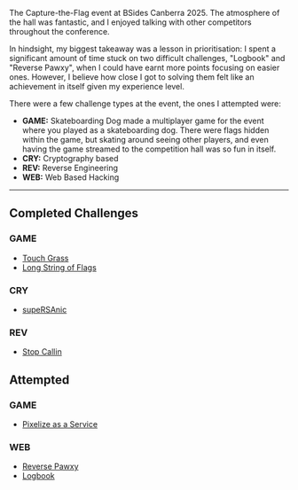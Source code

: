 The Capture-the-Flag event at BSides Canberra 2025.  The atmosphere of the hall was fantastic, and I enjoyed talking with other competitors throughout the conference.

In hindsight, my biggest takeaway was a lesson in prioritisation: I spent a significant amount of time stuck on two difficult challenges, "Logbook" and "Reverse Pawxy", when I could have earnt more points focusing on easier ones.  However, I believe how close I got to solving them felt like an achievement in itself given my experience level.

There were a few challenge types at the event, the ones I attempted were:
 - **GAME:** Skateboarding Dog made a multiplayer game for the event where you played as a skateboarding dog.  There were flags hidden within the game, but skating around seeing other players, and even having the game streamed to the competition hall was so fun in itself.
 - **CRY:** Cryptography based
 - **REV:** Reverse Engineering
 - **WEB:** Web Based Hacking

---

## Completed Challenges
### GAME
 - [Touch Grass]("./touch-grass")
 - [Long String of Flags]("./long-string-of-flags")

### CRY
 - [supeRSAnic]("./superRSAnic")

### REV
 - [Stop Callin]("./stop-callin")

## Attempted
### GAME
 - [Pixelize as a Service]("./pixelize-as-a-service")

### WEB
 - [Reverse Pawxy]("./reverse-pawxy")
 - [Logbook]("./logbook")
